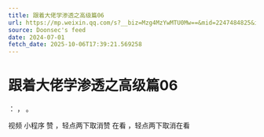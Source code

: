 ```yaml
---
title: 跟着大佬学渗透之高级篇06
url: https://mp.weixin.qq.com/s?__biz=Mzg4MzYwMTU0Mw==&mid=2247484825&idx=1&sn=72db23d40a6d69eef4d24aa14eb6805d
source: Doonsec's feed
date: 2024-07-01
fetch_date: 2025-10-06T17:39:21.569258
---
```


# 跟着大佬学渗透之高级篇06

：
，
。

视频
小程序
赞
，轻点两下取消赞
在看
，轻点两下取消在看